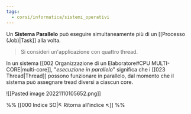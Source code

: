 ```yaml
---
tags:
  - corsi/informatica/sistemi_operativi
---
```

Un **Sistema Parallelo** può eseguire simultaneamente più di un [[Processo (Job)|Task]] alla volta.

> Si consideri un'applicazione con quattro thread.

In un sistema [[002 Organizzazione di un Elaboratore#CPU MULTI-CORE|multi-core]], "*esecuzione in parallelo*" significa che i [[023 Thread|Thread]] possono funzionare in parallelo, dal momento che il sistema può assegnare tread diversi a ciascun core.

![[Pasted image 20221110105652.png]]


%%
[[000 Indice SO|↖ Ritorna all'indice ↖]]
%%
